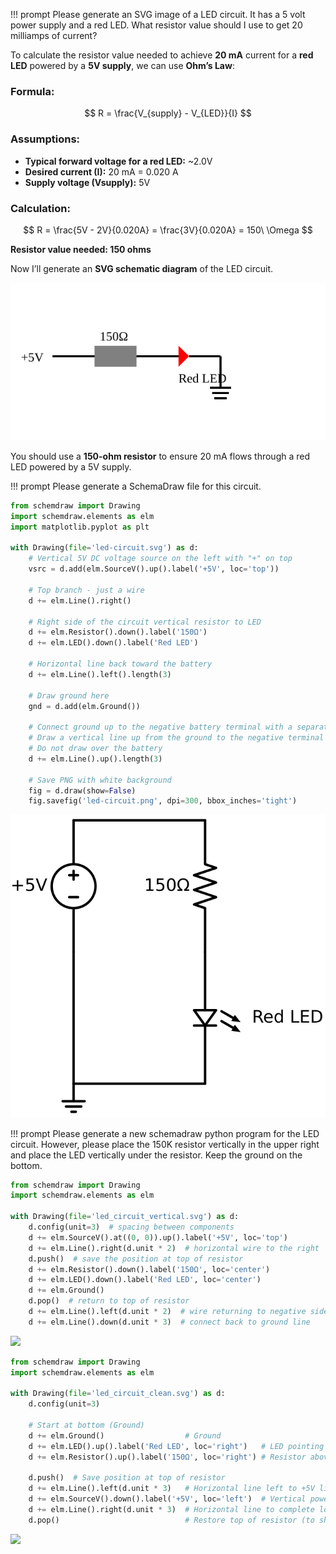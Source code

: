 
!!! prompt
    Please generate an SVG image of a LED circuit.  It has a 5 volt power supply and a red LED. What resistor value should I use to get 20 milliamps of current?

To calculate the resistor value needed to achieve **20 mA** current for a **red LED** powered by a **5V supply**, we can use **Ohm’s Law**:

### **Formula:**

$$
R = \frac{V_{supply} - V_{LED}}{I}
$$

### **Assumptions:**

* **Typical forward voltage for a red LED:** \~2.0V
* **Desired current (I):** 20 mA = 0.020 A
* **Supply voltage (Vsupply):** 5V

### **Calculation:**

$$
R = \frac{5V - 2V}{0.020A} = \frac{3V}{0.020A} = 150\ \Omega
$$

**Resistor value needed: 150 ohms**

Now I’ll generate an **SVG schematic diagram** of the LED circuit.

![](led-circuit.svg)

You should use a **150-ohm resistor** to ensure 20 mA flows through a red LED powered by a 5V supply.

!!! prompt
    Please generate a SchemaDraw file for this circuit.

```python
from schemdraw import Drawing
import schemdraw.elements as elm
import matplotlib.pyplot as plt

with Drawing(file='led-circuit.svg') as d:
    # Vertical 5V DC voltage source on the left with "+" on top
    vsrc = d.add(elm.SourceV().up().label('+5V', loc='top'))
    
    # Top branch - just a wire
    d += elm.Line().right()

    # Right side of the circuit vertical resistor to LED
    d += elm.Resistor().down().label('150Ω')
    d += elm.LED().down().label('Red LED')
    
    # Horizontal line back toward the battery
    d += elm.Line().left().length(3)
    
    # Draw ground here
    gnd = d.add(elm.Ground())
    
    # Connect ground up to the negative battery terminal with a separate line
    # Draw a vertical line up from the ground to the negative terminal
    # Do not draw over the battery
    d += elm.Line().up().length(3)

    # Save PNG with white background
    fig = d.draw(show=False)
    fig.savefig('led-circuit.png', dpi=300, bbox_inches='tight')
```

![](./led-circuit-schemadraw.svg)

!!! prompt
    Please generate a new schemadraw python program for the LED circuit.  However, please place the 150K resistor vertically in the upper right and place the LED vertically under the resistor.  Keep the ground on the bottom.

```python
from schemdraw import Drawing
import schemdraw.elements as elm

with Drawing(file='led_circuit_vertical.svg') as d:
    d.config(unit=3)  # spacing between components
    d += elm.SourceV().at((0, 0)).up().label('+5V', loc='top')
    d += elm.Line().right(d.unit * 2)  # horizontal wire to the right
    d.push()  # save the position at top of resistor
    d += elm.Resistor().down().label('150Ω', loc='center')
    d += elm.LED().down().label('Red LED', loc='center')
    d += elm.Ground()
    d.pop()  # return to top of resistor
    d += elm.Line().left(d.unit * 2)  # wire returning to negative side of power
    d += elm.Line().down(d.unit * 3)  # connect back to ground line
```
![](./led_circuit_vertical.svg)

```python
from schemdraw import Drawing
import schemdraw.elements as elm

with Drawing(file='led_circuit_clean.svg') as d:
    d.config(unit=3)
    
    # Start at bottom (Ground)
    d += elm.Ground()                  # Ground
    d += elm.LED().up().label('Red LED', loc='right')   # LED pointing up
    d += elm.Resistor().up().label('150Ω', loc='right') # Resistor above LED

    d.push()  # Save position at top of resistor
    d += elm.Line().left(d.unit * 3)   # Horizontal line left to +5V line
    d += elm.SourceV().down().label('+5V', loc='left')  # Vertical power source back to ground
    d += elm.Line().right(d.unit * 3)  # Horizontal line to complete loop
    d.pop()                            # Restore top of resistor (to show full closed loop)

```

![](led_circuit_clean.svg)